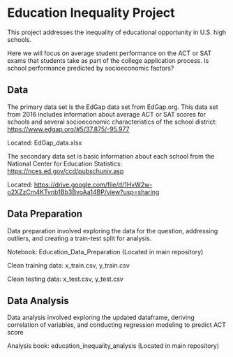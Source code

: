 # Education Inequality Project

This project addresses the inequality of educational opportunity in U.S. high schools. 

Here we will focus on average student performance on the ACT or SAT exams that students take as part of the college application process. Is school performance predicted by socioeconomic factors?

## Data
The primary data set is the EdGap data set from EdGap.org. This data set from 2016 includes information about average ACT or SAT scores for schools and several socioeconomic characteristics of the school district: https://www.edgap.org/#5/37.875/-95.977

Located: EdGap_data.xlsx

The secondary data set is basic information about each school from the National Center for Education Statistics: https://nces.ed.gov/ccd/pubschuniv.asp

Located: https://drive.google.com/file/d/1HvW2w-o2XZzCm4KTvnb1Bb3BvoAa14BP/view?usp=sharing

## Data Preparation
Data preparation involved exploring the data for the question, addressing outliers, and creating a train-test split for analysis.

Notebook: Education_Data_Preparation (Located in main repository)

Clean training data: x_train.csv, y_train.csv

Clean testing data: x_test.csv, y_test.csv

## Data Analysis
Data analysis involved exploring the updated dataframe, deriving correlation of variables, and conducting regression modeling to predict ACT score

Analysis book: education_inequality_analysis (Located in main repository)
